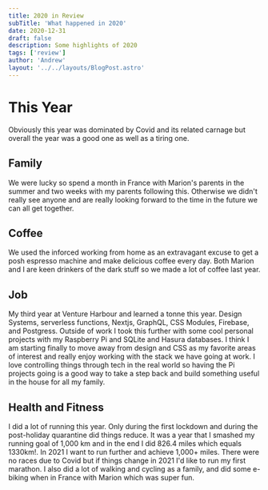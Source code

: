 ```yaml
---
title: 2020 in Review
subTitle: 'What happened in 2020'
date: 2020-12-31
draft: false
description: Some highlights of 2020
tags: ['review']
author: 'Andrew'
layout: '../../layouts/BlogPost.astro'
---
```


# This Year

Obviously this year was dominated by Covid and its related carnage but overall the year was a good one as well as a tiring one.


## Family

We were lucky so spend a month in France with Marion's parents in the summer and two weeks with my parents following this. Otherwise we didn't really see anyone and are really looking forward to the time in the future we can all get together.

## Coffee

We used the inforced working from home as an extravagant excuse to get a posh espresso machine and make delicious coffee every day. Both Marion and I are keen drinkers of the dark stuff so we made a lot of coffee last year.

## Job

My third year at Venture Harbour and learned a tonne this year. Design Systems, serverless functions, Nextjs, GraphQL, CSS Modules, Firebase, and Postgress. Outside of work I took this further with some cool personal projects with my Raspberry Pi and SQLite and Hasura databases. I think I am starting finally to move away from design and CSS as my favorite areas of interest and really enjoy working with the stack we have going at work. I love controlling things through tech in the real world so having the Pi projects going is a good way to take a step back and build something useful in the house for all my family.

## Health and Fitness

I did a lot of running this year. Only during the first lockdown and during the post-holiday quarantine did things reduce. It was a year that I smashed my running goal of 1,000 km and in the end I did 826.4 miles which equals 1330km!. In 2021 I want to run further and achieve 1,000+ miles. There were no races due to Covid but if things change in 2021 I'd like to run my first marathon. I also did a lot of walking and cycling as a family, and did some e-biking when in France with Marion which was super fun.
